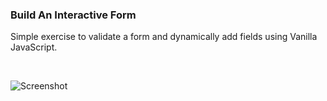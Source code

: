 ### Build An Interactive Form

Simple exercise to validate a form and dynamically add fields using Vanilla JavaScript.

&nbsp;
&nbsp;
&nbsp;

![Screenshot](https://user-images.githubusercontent.com/33903713/79639329-89c44500-818b-11ea-99e1-424a1675aae2.png)
